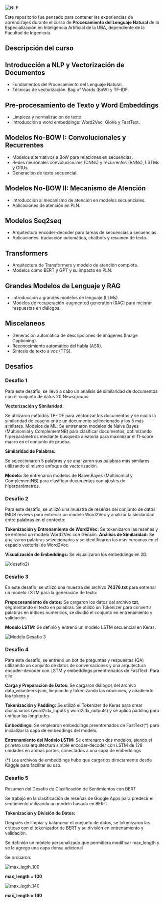 

![NLP](images/PNL.jpg)


Este repositorio fue pensado para contener las experiencias de aprendizajes durante el curso de **Procesamiento del Lenguaje Natural** de la Especialización en Inteligencia Artificial de la UBA, dependiente de la Facultad de Ingeniería.

<h2> Descripción del curso </h2>

## Introducción a NLP y Vectorización de Documentos
- Fundamentos del Procesamiento del Lenguaje Natural.
- Técnicas de vectorización: Bag of Words (BoW) y TF-IDF.

## Pre-procesamiento de Texto y Word Embeddings
- Limpieza y normalización de texto.
- Introducción a word embeddings: Word2Vec, GloVe y FastText.

## Modelos No-BOW I: Convolucionales y Recurrentes
- Modelos alternativos a BoW para relaciones en secuencias.
- Redes neuronales convolucionales (CNNs) y recurrentes (RNNs), LSTMs y GRUs.
- Generación de texto secuencial.

## Modelos No-BOW II: Mecanismo de Atención
- Introducción al mecanismo de atención en modelos secuenciales.
- Aplicaciones de atención en PLN.

## Modelos Seq2seq
- Arquitectura encoder-decoder para tareas de secuencias a secuencias.
- Aplicaciones: traducción automática, chatbots y resumen de texto.

## Transformers
- Arquitectura de Transformers y modelo de atención completa.
- Modelos como BERT y GPT y su impacto en PLN.

## Grandes Modelos de Lenguaje y RAG
- Introducción a grandes modelos de lenguaje (LLMs).
- Modelos de recuperación-augmented generation (RAG) para mejorar respuestas en diálogos.

## Miscelaneos
- Generación automática de descripciones de imágenes (Image Captioning).
- Reconocimiento automático del habla (ASR).
- Síntesis de texto a voz (TTS).


<h2> Desafios </h2>

<h3> Desafio 1 </h3>

Para este desafío, se llevó a cabo un análisis de similaridad de documentos con el conjunto de datos 20 Newsgroups:

**Vectorización y Similaridad:** 

Se utilizaron métodos TF-IDF para vectorizar los documentos y se midió la similaridad de coseno entre un documento seleccionado y los 5 más similares.
Modelos de ML: Se entrenaron modelos de Naive Bayes (Multinomial y ComplementNB) para clasificar documentos, optimizando hiperparámetros mediante búsqueda aleatoria para maximizar el f1-score macro en el conjunto de prueba.

**Similaridad de Palabras:** 

Se seleccionaron 5 palabras y se analizaron sus palabras más similares utilizando el mismo enfoque de vectorización.

**Modelo:** Se entrenaron modelos de Naive Bayes (Multinomial y ComplementNB) para clasificar documentos con ajustes de hiperparámetros.


<h3> Desafio 2 </h3>
Para este desafío, se utilizó una muestra de reseñas del conjunto de datos IMDB reviews para entrenar un modelo Word2Vec y analizar la similaridad entre palabras en el contexto:

**Tokenización y Entrenamiento de Word2Vec:** 
Se tokenizaron las reseñas y se entrenó un modelo Word2Vec con Gensim.
**Análisis de Similaridad:** 
Se analizaron palabras seleccionadas y se identificaron las más cercanas en el espacio vectorial de Word2Vec.

**Visualización de Embeddings:** Se visualizaron los embeddings en 2D.

![desafio2](https://github.com/Cmendez13/EIAUBA/blob/main/NLP/images/desafio_2_similaritud.png))

<h3> Desafio 3 </h3>

En este desafío, se utilizó una muestra del archivo **74376.txt** para entrenar un modelo LSTM para la generación de texto:

**Prepocesamiento de datos:** 
Se cargaron los datos del archivo **txt**, segmentando el texto en palabras. Se utilizó un Tokenizer para convertir palabras en índices numéricos, se dividió el conjunto en entrenamiento y validación.

**Modelo LSTM:** 
Se definió y entrenó un modelo LSTM secuencial en Keras:

![Modelo Desafio 3](https://github.com/Cmendez13/EIAUBA/blob/main/NLP/images/Modelo_deasafio_3.png)

<h3> Desafio 4 </h3>

Para este desafío, se entrenó un bot de preguntas y respuestas (QA) utilizando un conjunto de datos de conversaciones y una arquitectura encoder-decoder con LSTM y embeddings preentrenados de FastText. 
Para ello:

**Carga y Preparación de Datos:** Se cargaron diálogos del archivo data_volunteers.json, limpiando y tokenizando las oraciones, y añadiendo los tokens <sos> y <eos>.

**Tokenización y Padding:** Se utilizó el Tokenizer de Keras para crear diccionarios (word2idx_inputs y word2idx_outputs) y se aplicó padding para unificar las longitudes

**Embeddings:** Se emplearon embeddings preentrenados de FastText(*) para inicializar la capa de embeddings del modelo.

**Entrenamiento del Modelo LSTM:** Se entrenaron dos modelos, siendo el primero una arquitectura simple encoder-decoder con LSTM de 128 unidades en ambas partes, conectados a una capa de embeddings 

(*) Los archivos de embeddings hubo que cargarlos directamente desde Kaggle para facilitar su uso.

<h3> Desafio 5 </h3>

Resumen del Desafio de Clasificación de Sentimientos con BERT

Se trabajó en la clasificación de reseñas de Google Apps para predecir el sentimiento utilizando un modelo basado en BERT:

**Tokenización y División de Datos:** 

Después de limpiar y balancear el conjunto de datos, se tokenizaron las críticas con el tokenizador de BERT y su división en entrenamiento y validación.

Se definión un módelo personalizado que permitiera modificar max_length y se le agrego una capa densa adicional

Se probaron: 

![max_legth_100](https://github.com/Cmendez13/EIAUBA/blob/main/NLP/images/model_5_100.png)

**max_length = 100**

![max_legth_140](https://github.com/Cmendez13/EIAUBA/blob/main/NLP/images/model_5_140.png)

**max_length = 140**




